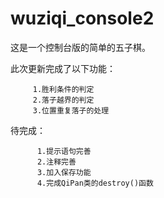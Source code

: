 # wuziqi_console2

这是一个控制台版的简单的五子棋。

此次更新完成了以下功能：

         1.胜利条件的判定
         2.落子越界的判定
         3.位置重复落子的处理

待完成：

          1.提示语句完善
          2.注释完善
          3.加入保存功能
          4.完成QiPan类的destroy()函数
